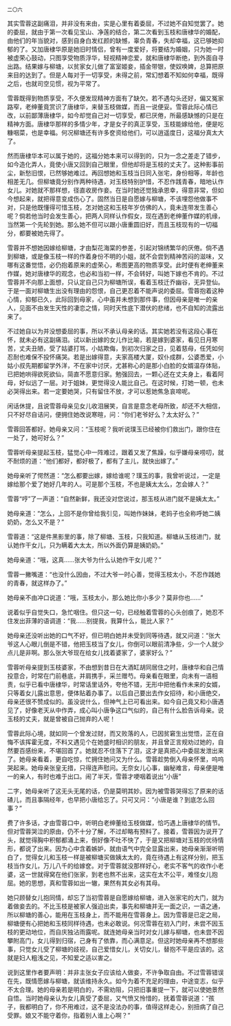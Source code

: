     二〇六 

   其实雪蓉这副痛泪，并非没有来由，实是心里有着委屈，不过她不自知觉罢了。她的委屈，就由于第一次看见宝山、净莲的结合，第二次看到玉枝和唐棣华的婚配，由他们的年当貌对，感到自身白发红颜的缺憾，辜负青春，失却幸福，这已够她抑郁的了。又加唐棣华原是她旧时情侣，曾有一度爱好，将要结为婚姻，只为她一时被虚荣心鼓动，只图享受物质浮华，轻视精神恋爱，就和唐棣华断绝，到外面自寻出路。结果嫁与柳塘，以贫家女儿做了富室姬妾，插金带银，使奴唤婢，总算把原来目的达到了。但是人每对于一切享受，未得之前，常幻想着不知如何幸福，既得之后，也就司空见惯，视为平常了。

   雪蓉既得到物质享受，不久便发现精神方面有了缺欠。若不遇勾头还好，偏又冤家路窄，老绅董竟赏识了唐棣华，来替玉枝做媒，而且一说便妥。雪蓉此际心情已改，以前鄙薄唐棣华，如今却觉自己对一切享受，都已厌倦，所最感缺憾的只是在精神方面。唐棣华那样的多情少年，才是女子的真正享受，玉枝能嫁给他，便是吃糠咽菜，也是幸福。何况柳塘还有许多奁资给他们，可以逍遥度日，这福分真太大了。

   然而唐棣华本可以属于她的，这福分她本来可以得到的，只为一念之差走了错步，如今造化弄人，竟使小唐又回到自己眼里，但他却将是玉枝的丈夫了。这种影事前尘，新愁旧恨，已然够她难过。再回想她和玉枝当日同入张宅，身份相等，年龄也相差无几。但柳塘竟分别作两种待遇，对玉枝特别护惜，不忍作践青春，暗地认作女儿。对她就不那样想，径直收房作妾。在当时她还觉独承恩幸，得意非常，但如今想起来，就把得意变成伤心了。固然当日是自愿嫁与柳塘，不该埋怨他做事不对，只是他既懂得可惜玉枝，怎对她这和玉枝年岁仿佛的人，竟未连带发生善心呢？倘若他当时会发生善心，把两人同样认作假女，现在遇到老绅董作媒的机缘，当然第一个先轮到她。那么她不但可以跟小唐重圆旧好，而且玉枝现有的一切福分，都要被她先得了。

   雪蓉并不想她因嫁给柳塘，才由梨花海棠的参差，引起对锦绣繁华的厌倦。倘不遇到柳塘，或是像玉枝一样的作着身份不明的小姐，就不会尝到精神苦闷的滋味，又哪有这番觉悟，必仍抱着原来的虚荣心，希图更高的物质享受。此时便有老绅董来作媒，她对唐棣华的观念，也必和当初一样，不会转好，叫她下嫁也不肯的。不过雪蓉并不向那上面想，只认定自己只为柳塘所误，看着玉枝迁乔幽谷，无异登仙。于是一面对柳塘生出没有理由的怨恨，自己更忍着不能声说的委屈。雪蓉抱着这种心情，抑郁已久，此际回到母家，心中虽并未想到那件事，但因母亲是唯一的亲人，见面不由发生天性的凄恋之情，同时天性底下潜伏的悲绪，也不自知的流露出来了。

   不过她自以为并没想委屈的事，所以不承认母亲的话。其实她若没有这段心事在怀，就未必有这副痛泪。试以新出嫁的女儿作比喻，若是嫁到婆家，看见日月寒苦，丈夫丑陋，受了姑婆打骂，小姑欺侮，到初次归家之日，见着慈母，任凭如何忍耐也难保不投怀痛哭。若是出嫁得意，夫家高楼大厦，奴仆成群，公婆悉爱，小姑小叔先期都留学外洋，不在家中讨厌，尤甚称心的是那小白脸的女婿温存体贴，已把她哄得欲死欲仙，简直不愿意归家。勉强回去，一颗心还在丈夫身上，看着阿母，好似远了一层。对于姐妹，更觉得没人能比自己。在这时候，打她一顿，也未必哭得出来。若一定要她哭，只有留住不放，才可以惹她焦急哀啼呢。

   闲话休提，且说雪蓉母亲见女儿收泪展笑，自言是意念老母所致，却还不大相信，只不好尽自诘问，便拥住她改说寒暄，问：“你们老爷好么？太太好么？”

   雪蓉回答都好。她母亲又问：“玉枝呢？我听说璞玉已经被你们救出门，跟你住在一处了，她可好么？”

   雪蓉听母亲提起玉枝，猛觉心中一阵难过，跟着又发了焦躁，似乎嫌母亲唠叨，就不耐烦的道：“他们都好，都好极了，都有了主儿，就快出嫁了。”

   她母亲听了愕然道：“怎么都要出嫁，嫁给谁呢？璞玉的事，我曾听说过，一定是嫁给那个爱了她好几年的人。可是那个玉枝，不也是姨太太么，怎会嫁人？”

   雪蓉“哼”了一声道：“自然新鲜，我还没对您说过，那玉枝从进门就不是姨太太。”

   她母亲道：“怎么，上回不是你曾给我引见，叫她作妹妹，老妈子也全称呼她二姨奶奶，怎么又不是？”

   雪蓉道：“这是件黑影里的事，除了柳塘、玉枝，只我知道。柳塘从玉枝进门，就认她作干女儿，只为瞒着大太太，所以外面仍算是姨奶奶。”

   她母亲道：“哦，这真……张大爷为什么认她作干女儿呢？”

   雪蓉一撇嘴道：“也没什么因由，不过大爷一时心善，觉得玉枝太小，不忍作践她的青春，就这样办了。”

   她母亲不由冲口说道：“哦，玉枝太小，那么她比你小多少？莫非你也……”

   说着似乎自觉失口，急忙咽住。但只这一句，已经触着雪蓉的心头创痕了，她忍不住发出菲薄的语调道：“我……别提我，我算什么，能比人家？”

   她母亲还没听出她的口气不好，但已明白她并未受到同等待遇，就又问道：“张大爷这人心眼儿倒是不错，他把玉枝当了女儿，你倒可以眼前清净些，少一个人就少点儿是非啊。那么张大爷现在给女儿找着婆家了，婆家好么？”

   雪蓉听母亲提到玉枝婆家，不由想到昔日在大酒缸胡同居住之时，唐棣华和自己情投意合，时常在门前巷底，并肩携手，采兰赠芍。母亲看在眼里，向未有一语相责，似乎已看中唐棣华，时常话里话外，夸他不错，无形中把他看作未来的女婿，只等着女儿露出意思，便体贴着办事了。以后自己要出去作女招待，和小唐绝交，母亲还很不赞成似的。虽没说什么，但神气上已可看出来。如今自己竟又和小唐遇见了，好像老天从中作弄，成心叫小唐争这口气似的，自己有什么脸告诉母亲。说玉枝的丈夫，就是曾被自己抛弃的人呢！

   雪蓉此际心境，就如同一个曾发过财，而又败落的人，已因贫窘生出觉悟，正在自悔不该挥霍无度，不料又遇见个在她盛时相识的朋友，并且曾正言规劝过她的，自然要百感纷来，不堪回首了。她就忍不住落下了泪，这才是真把心中委屈发泄出来了。她母亲看着，更自吃惊，忙拥住她问又为什么。雪蓉趁势倒入母亲怀里，呜呜哭起来。她母亲张皇无措，只得连声慰问。无奈女儿心事，幽秘难言，母亲便是唯一的亲人，有时也难于出口。闹了半天，雪蓉才哽咽着说出“小唐”

   二字，她母亲听了这无头无尾的话，仍是莫明其妙。因为被雪蓉哭得忘了原来的话碴儿，而且事隔经年，也早把小唐给忘了。只可又问：“小唐是谁？到底怎么回事？”

   费了许多话，才由雪蓉口中，听明白老绅董给玉枝做媒，恰巧遇上唐棣华的情节。但对雪蓉哭泣的原由，仍不十分了解，不过却略有预料了。接着，雪蓉因为说开了头，就觉得胸中积郁都涌上来，倒好像不吐不快了，于是又把柳塘对玉枝的优待情形，都说了出来。因为心中含着嫉妒，就由语气中完全显露出来，她母亲渐渐听明白了，觉得女儿和玉枝一样是被柳塘买做姨太太的，竟在待遇上有这样分别，把玉枝当作女儿，万儿八千的给嫁奁。对于雪蓉就没那样好心，老实不客气的收作小老婆，这一世就得窝在他们张家，到老也熬不出来，这实在太不公平，难怪女儿抱屈。她的思想，真和雪蓉如出一辙，果然有其女必有其母。

   她只顾替女儿抱同情，却忘了当初雪蓉是自愿嫁给柳塘，进入张家宅的大门，就为着做妾去的。不比玉枝是被家人强迫出卖，事先和柳塘并无一面之识，一语之通，所以柳塘的善心，能用在玉枝身上，而不能用在雪蓉身上。因为雪蓉是已定之局，柳塘便有心把她和玉枝同样待遇，也未必敢说。何况雪蓉在初入门时，未尝不因玉枝的更动地位，而自庆独沾雨露呢。就连她母亲当时对女儿嫁与柳塘，也未尝不因攀附高门，女儿得到归宿，己身有了依靠，而心满意足。但这时她母亲再不想那些事，只觉女儿受了柳塘的歧视，自己爱惜女儿，关切女儿，替抱不平是应该的。这就是妇人粗浅之见，不知爱之适以害之。

   说到这里作者要声明：并非主张女子应该给人做妾，不许争取自由。不过雪蓉错误在先，既情愿嫁与柳塘，就该维持永久。如今为着不充足的理由，中途变志，似乎不太合理。她的母亲若是明白的，不需劝阻，只把旧事重提一下，就可以使她景然自悟。当时她母亲认为女儿真受了委屈，又气愤又怜惜的，抚着雪蓉说道：“孩子，我都明白了，你不用难过，这不是没法办的事，值得这样走心，别扭病了自己受罪。娘又不能守着你，指着别人谁上心啊？”


